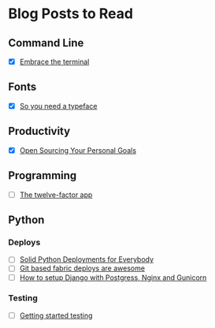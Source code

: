# Blog Posts to Read

## Command Line
- [X] [Embrace the terminal](http://una.im/embrace-the-terminal/)
## Fonts
- [X] [So you need a typeface](http://fontfeed.com/archives/select-type-with-the-flowchart-so-you-need-a-typeface/)

## Productivity
- [X] [Open Sourcing Your Personal Goals](http://una.github.io/personal-goals-guide/)

## Programming
- [ ] [The twelve-factor app](http://12factor.net/)

## Python

### Deploys
- [ ] [Solid Python Deployments for Everybody](https://hynek.me/talks/python-deployments/)
- [ ] [Git based fabric deploys are awesome](http://dan.bravender.net/2012/5/11/git-based_fabric_deploys_are_awesome.html)
- [ ] [How to setup Django with Postgress, Nginx and Gunicorn](https://www.digitalocean.com/community/tutorials/how-to-set-up-django-with-postgres-nginx-and-gunicorn-on-centos-7)

### Testing
- [ ] [Getting started testing](http://nedbatchelder.com/text/test0.html)

